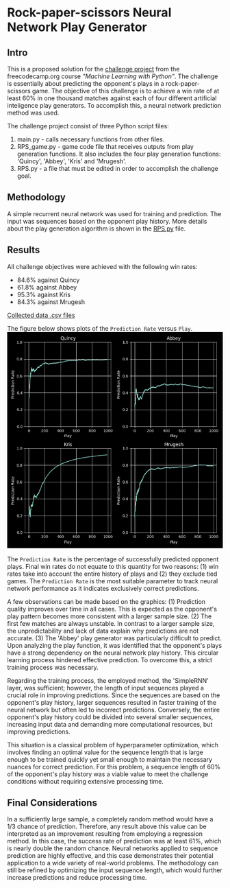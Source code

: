 # Rock-paper-scissors Neural Network Play Generator

## Intro
This is a proposed solution for the [challenge project](https://www.freecodecamp.org/learn/machine-learning-with-python/machine-learning-with-python-projects/rock-paper-scissors) from the freecodecamp.org course *"Machine Learning with Python"*. The challenge is essentially about predicting the opponent's plays in a rock-paper-scissors game. The objective of this challenge is to achieve a win rate of at least 60% in one thousand matches against each of four different artificial inteligence play generators. To accomplish this, a neural network prediction method was used.

The challenge project consist of three Python script files:

1. main.py - calls necessary functions from other files.
2. RPS_game.py - game code file that receives outputs from play generation functions. It also includes the four play generation functions: 'Quincy', 'Abbey', 'Kris' and 'Mrugesh'.
3. RPS.py - a file that must be edited in order to accomplish the challenge goal.

## Methodology
A simple recurrent neural network was used for training and prediction. The input was sequences based on the opponent play history. More details about the play generation algorithm is shown in the [RPS.py](RPS.py) file.

## Results
All challenge objectives were achieved with the following win rates:
- 84.6% against Quincy
- 61.8% against Abbey
- 95.3% against Kris
- 84.3% against Mrugesh

[Collected data .csv files](Data)

The figure below shows plots of the `Prediction Rate` versus `Play`.
![Prediction rate plotted against play](Results.png)

The `Prediction Rate` is the percentage of successfully predicted opponent plays. Final win rates do not equate to this quantity for two reasons: (1) win rates take into account the entire history of plays and (2) they exclude tied games. The `Prediction Rate` is the most suitable parameter to track neural network performance as it indicates exclusively correct predictions.

A few observations can be made based on the graphics: (1) Prediction quality improves over time in all cases. This is expected as the opponent's play pattern becomes more consistent with a larger sample size. (2) The first few matches are always unstable. In contrast to a larger sample size, the unpredictability and lack of data explain why predictions are not accurate. (3) The 'Abbey' play generator was particularly difficult to predict. Upon analyzing the play function, it was identified that the opponent's plays have a strong dependency on the neural network play history. This circular learning process hindered effective prediction. To overcome this, a strict training process was necessary.

Regarding the training process, the employed method, the 'SimpleRNN' layer, was sufficient; however, the length of input sequences played a crucial role in improving predictions. Since the sequences are based on the opponent's play history, larger sequences resulted in faster training of the neural network but often led to incorrect predictions. Conversely, the entire opponent's play history could be divided into several smaller sequences, increasing input data and demanding more computational resources, but improving predictions.

This situation is a classical problem of hyperparameter optimization, which involves finding an optimal value for the sequence length that is large enough to be trained quickly yet small enough to maintain the necessary nuances for correct prediction. For this problem, a sequence length of 60% of the opponent's play history was a viable value to meet the challenge conditions without requiring extensive processing time.

## Final Considerations
In a sufficiently large sample, a completely random method would have a 1/3 chance of prediction. Therefore, any result above this value can be interpreted as an improvement resulting from employing a regression method. In this case, the success rate of prediction was at least 61%, which is nearly double the random chance. Neural networks applied to sequence prediction are highly effective, and this case demonstrates their potential application to a wide variety of real-world problems.
The methodology can still be refined by optimizing the input sequence length, which would further increase predictions and reduce processing time.
